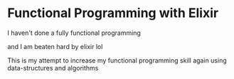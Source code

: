 # Functional Programming with Elixir

I haven't done a fully functional programming

and I am beaten hard by elixir lol

This is my attempt to increase my functional programming skill again using data-structures and algorithms